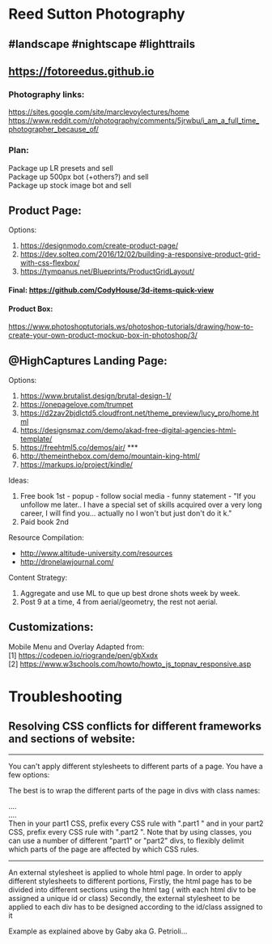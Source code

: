 # Reed Sutton Photography
## #landscape #nightscape #lighttrails 
## https://fotoreedus.github.io

### Photography links:
https://sites.google.com/site/marclevoylectures/home
https://www.reddit.com/r/photography/comments/5jrwbu/i_am_a_full_time_photographer_because_of/

### Plan:
Package up LR presets and sell  
Package up 500px bot (+others?) and sell  
Package up stock image bot and sell

## Product Page:
Options:
1. https://designmodo.com/create-product-page/
2. https://dev.solteq.com/2016/12/02/building-a-responsive-product-grid-with-css-flexbox/
3. https://tympanus.net/Blueprints/ProductGridLayout/
#### Final: https://github.com/CodyHouse/3d-items-quick-view

#### Product Box:  
https://www.photoshoptutorials.ws/photoshop-tutorials/drawing/how-to-create-your-own-product-mockup-box-in-photoshop/3/


## @HighCaptures Landing Page:
Options:
1. https://www.brutalist.design/brutal-design-1/
2. https://onepagelove.com/trumpet
3. https://d2zav2bjdlctd5.cloudfront.net/theme_preview/lucy_pro/home.html
4. https://designsmaz.com/demo/akad-free-digital-agencies-html-template/
5. https://freehtml5.co/demos/air/  ***
6. http://themeinthebox.com/demo/mountain-king-html/
7. https://markups.io/project/kindle/

Ideas:
1. Free book 1st - popup - follow social media - funny statement - "If you unfollow me later.. I have a special set of skills acquired over a very long career, I will find you... actually no I won't but just don't do it k." 
2. Paid book 2nd

Resource Compilation:
- http://www.altitude-university.com/resources
- http://dronelawjournal.com/

Content Strategy:
1. Aggregate and use ML to que up best drone shots week by week. 
2. Post 9 at a time, 4 from aerial/geometry, the rest not aerial.  

## Customizations:

Mobile Menu and Overlay Adapted from:  
[1] https://codepen.io/riogrande/pen/gbXxdx  
[2] https://www.w3schools.com/howto/howto_js_topnav_responsive.asp


# Troubleshooting

## Resolving CSS conflicts for different frameworks and sections of website:

---

You can't apply different stylesheets to different parts of a page. You have a few options:

The best is to wrap the different parts of the page in divs with class names:

<div class='part1'>
    ....
</div>

<div class='part2'>
    ....
</div>
Then in your part1 CSS, prefix every CSS rule with ".part1 " and in your part2 CSS, prefix every CSS rule with ".part2 ". Note that by using classes, you can use a number of different "part1" or "part2" divs, to flexibly delimit which parts of the page are affected by which CSS rules.

---

An external stylesheet is applied to whole html page. In order to apply different stylesheets to different portions, Firstly, the html page has to be divided into different sections using the html tag ( with each html div to be assigned a unique id or class) Secondly, the external stylesheet to be applied to each div has to be designed according to the id/class assigned to it

Example as explained above by Gaby aka G. Petrioli...
